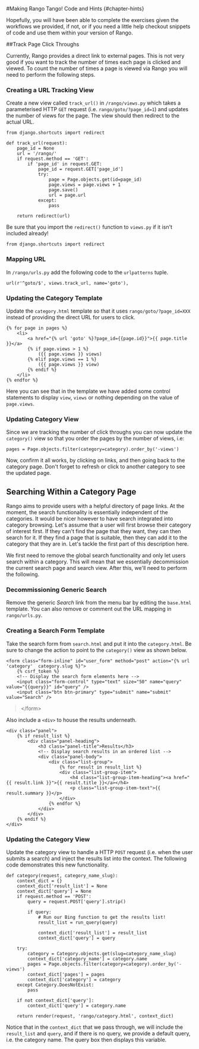 #Making Rango Tango! Code and Hints {#chapter-hints}

Hopefully, you will have been able to complete the exercises given the
workflows we provided, if not, or if you need a little help checkout
snippets of code and use them within your version of Rango.

##Track Page Click Throughs

Currently, Rango provides a direct link to external pages. This is not
very good if you want to track the number of times each page is clicked
and viewed. To count the number of times a page is viewed via Rango you
will need to perform the following steps.

### Creating a URL Tracking View

Create a new view called `track_url()` in `/rango/views.py` which takes
a parameterised HTTP `GET` request (i.e. `rango/goto/?page_id=1`) and
updates the number of views for the page. The view should then redirect
to the actual URL.

``` {.sourceCode .python}
from django.shortcuts import redirect

def track_url(request):
    page_id = None
    url = '/rango/'
    if request.method == 'GET':
        if 'page_id' in request.GET:
            page_id = request.GET['page_id']
            try:
                page = Page.objects.get(id=page_id)
                page.views = page.views + 1
                page.save()
                url = page.url
            except:
                pass

    return redirect(url)
```

Be sure that you import the `redirect()` function to `views.py` if it
isn't included already!

``` {.sourceCode .python}
from django.shortcuts import redirect
```

### Mapping URL

In `/rango/urls.py` add the following code to the `urlpatterns` tuple.

``` {.sourceCode .python}
url(r'^goto/$', views.track_url, name='goto'),
```

### Updating the Category Template

Update the `category.html` template so that it uses
`rango/goto/?page_id=XXX` instead of providing the direct URL for users
to click.

``` {.sourceCode .html}
{% for page in pages %}
    <li>
        <a href="{% url 'goto' %}?page_id={{page.id}}">{{ page.title }}</a>
        {% if page.views > 1 %}
            ({{ page.views }} views)
        {% elif page.views == 1 %}
            ({{ page.views }} view)
        {% endif %}
    </li>
{% endfor %}
```

Here you can see that in the template we have added some control
statements to display `view`, `views` or nothing depending on the value
of `page.views`.

### Updating Category View

Since we are tracking the number of click throughs you can now update
the `category()` view so that you order the pages by the number of
views, i.e:

``` {.sourceCode .python}
pages = Page.objects.filter(category=category).order_by('-views')
```

Now, confirm it all works, by clicking on links, and then going back to
the category page. Don't forget to refresh or click to another category
to see the updated page.

Searching Within a Category Page
--------------------------------

Rango aims to provide users with a helpful directory of page links. At
the moment, the search functionality is essentially independent of the
categories. It would be nicer however to have search integrated into
category browsing. Let's assume that a user will first browse their
category of interest first. If they can't find the page that they want,
they can then search for it. If they find a page that is suitable, then
they can add it to the category that they are in. Let's tackle the first
part of this description here.

We first need to remove the global search functionality and only let
users search within a category. This will mean that we essentially
decommission the current search page and search view. After this, we'll
need to perform the following.

### Decommissioning Generic Search

Remove the generic *Search* link from the menu bar by editing the
`base.html` template. You can also remove or comment out the URL mapping
in `rango/urls.py`.

### Creating a Search Form Template

Take the search form from `search.html` and put it into the
`category.html`. Be sure to change the action to point to the
`category()` view as shown below.

``` {.sourceCode .html}
<form class="form-inline" id="user_form" method="post" action="{% url 'category'  category.slug %}">
    {% csrf_token %}
    <!-- Display the search form elements here -->
    <input class="form-control" type="text" size="50" name="query" value="{{query}}" id="query" />
    <input class="btn btn-primary" type="submit" name="submit" value="Search" />
```

> \</form\>

Also include a `<div>` to house the results underneath.

``` {.sourceCode .html}
<div class="panel">
    {% if result_list %}
        <div class="panel-heading">
            <h3 class="panel-title">Results</h3>
            <!-- Display search results in an ordered list -->
            <div class="panel-body">
                <div class="list-group">
                    {% for result in result_list %}
                    <div class="list-group-item">
                        <h4 class="list-group-item-heading"><a href="{{ result.link }}">{{ result.title }}</a></h4>
                        <p class="list-group-item-text">{{ result.summary }}</p>
                    </div>
                {% endfor %}
            </div>
        </div>
    {% endif %}
</div>
```

### Updating the Category View

Update the category view to handle a HTTP `POST` request (i.e. when the
user submits a search) and inject the results list into the context. The
following code demonstrates this new functionality.

``` {.sourceCode .python}
def category(request, category_name_slug):
    context_dict = {}
    context_dict['result_list'] = None
    context_dict['query'] = None
    if request.method == 'POST':
        query = request.POST['query'].strip()

        if query:
            # Run our Bing function to get the results list!
            result_list = run_query(query)

            context_dict['result_list'] = result_list
            context_dict['query'] = query

    try:
        category = Category.objects.get(slug=category_name_slug)
        context_dict['category_name'] = category.name
        pages = Page.objects.filter(category=category).order_by('-views')
        context_dict['pages'] = pages
        context_dict['category'] = category
    except Category.DoesNotExist:
        pass

    if not context_dict['query']:
        context_dict['query'] = category.name

    return render(request, 'rango/category.html', context_dict)
```

Notice that in the `context_dict` that we pass through, we will include
the `result_list` and `query`, and if there is no query, we provide a
default query, i.e. the category name. The query box then displays this
variable.
